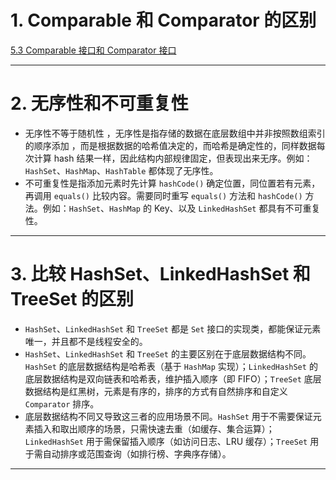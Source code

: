 
# 1. Comparable 和 Comparator 的区别

[5.3 Comparable 接口和 Comparator 接口](../../../java笔记/Set%20集合.md#5.3%20Comparable%20接口和%20Comparator%20接口)

****
# 2. 无序性和不可重复性

- 无序性不等于随机性 ，无序性是指存储的数据在底层数组中并非按照数组索引的顺序添加 ，而是根据数据的哈希值决定的，而哈希是确定性的，同样数据每次计算 hash 结果一样，因此结构内部规律固定，但表现出来无序。例如：`HashSet`、`HashMap`、`HashTable` 都体现了无序性。
- 不可重复性是指添加元素时先计算 `hashCode()` 确定位置，同位置若有元素，再调用 `equals()` 比较内容。需要同时重写 `equals()` 方法和 `hashCode()` 方法。例如：`HashSet`、`HashMap` 的 Key、以及 `LinkedHashSet` 都具有不可重复性。

****
# 3. 比较 HashSet、LinkedHashSet 和 TreeSet 的区别

- `HashSet`、`LinkedHashSet` 和 `TreeSet` 都是 `Set` 接口的实现类，都能保证元素唯一，并且都不是线程安全的。
- `HashSet`、`LinkedHashSet` 和 `TreeSet` 的主要区别在于底层数据结构不同。`HashSet` 的底层数据结构是哈希表（基于 `HashMap` 实现）；`LinkedHashSet` 的底层数据结构是双向链表和哈希表，维护插入顺序（即 FIFO）；`TreeSet` 底层数据结构是红黑树，元素是有序的，排序的方式有自然排序和自定义 `Comparator` 排序。
- 底层数据结构不同又导致这三者的应用场景不同。`HashSet` 用于不需要保证元素插入和取出顺序的场景，只需快速去重（如缓存、集合运算）；`LinkedHashSet` 用于需保留插入顺序（如访问日志、LRU 缓存）；`TreeSet` 用于需自动排序或范围查询（如排行榜、字典序存储）。

****

